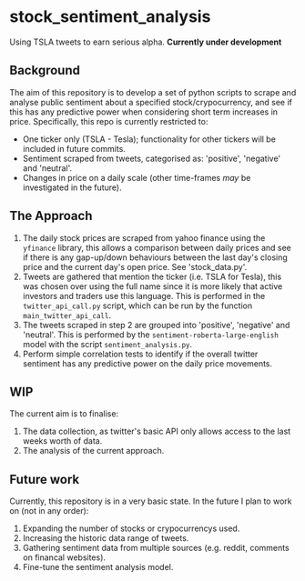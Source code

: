 # stock_sentiment_analysis

Using TSLA tweets to earn serious alpha. **Currently under development**

## Background
The aim of this repository is to develop a set of python scripts to scrape and analyse public sentiment about a specified stock/crypocurrency, and see if this has any predictive power when considering short term increases in price. Specifically, this repo is currently restricted to:
- One ticker only (TSLA - Tesla); functionality for other tickers will be included in future commits.
- Sentiment scraped from tweets, categorised as: 'positive', 'negative' and 'neutral'.
- Changes in price on a daily scale (other time-frames *may* be investigated in the future).

## The Approach
1. The daily stock prices are scraped from yahoo finance using the `yfinance` library, this allows a comparison between daily prices and see if there is any gap-up/down behaviours between the last day's closing price and the current day's open price. See 'stock_data.py'.
2. Tweets are gathered that mention the ticker (i.e. TSLA for Tesla), this was chosen over using the full name since it is more likely that active investors and traders use this language. This is performed in the `twitter_api_call.py` script, which can be run by the function `main_twitter_api_call`.
3. The tweets scraped in step 2 are grouped into 'positive', 'negative' and 'neutral'. This is performed by the `sentiment-roberta-large-english` model with the script `sentiment_analysis.py`.
4. Perform simple correlation tests to identify if the overall twitter sentiment has any predictive power on the daily price movements.

## WIP
The current aim is to finalise:
1. The data collection, as twitter's basic API only allows access to the last weeks worth of data.
2. The analysis of the current approach.

## Future work
Currently, this repository is in a very basic state. In the future I plan to work on (not in any order):
1. Expanding the number of stocks or crypocurrencys used.
2. Increasing the historic data range of tweets.
3. Gathering sentiment data from multiple sources (e.g. reddit, comments on financal websites).
4. Fine-tune the sentiment analysis model.
